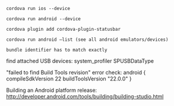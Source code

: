 ```
cordova run ios --device

cordova run android --device

cordova plugin add cordova-plugin-statusbar

cordova run android —list (see all android emulators/devices)

bundle identifier has to match exactly
```

find attached USB devices: system_profiler SPUSBDataType

"failed to find Build Tools revision" error
check:
android {
    compileSdkVersion 22
    buildToolsVersion "22.0.0"
}

Building an Android platform release:
http://developer.android.com/tools/building/building-studio.html
